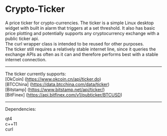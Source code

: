 # Crypto-Ticker
A price ticker for crypto-currencies.
The ticker is a simple Linux desktop widget with built in alarm that triggers at a set threshold. It also has basic price plotting and potentially supports any cryptocurrency exchange with a public ticker api.     
The curl wrapper class is intended to be reused for other purposes.   
The ticker still requires a relatively stable internet line, since it queries the exchange APIs as often as it can and therefore performs best with a stable internet connection.   

___

The ticker currently supports:  
[OkCoin] (https://www.okcoin.cn/api/ticker.do)  
[BTCChina] (https://data.btcchina.com/data/ticker)  
[Bitstamp] (https://www.bitstamp.net/api/ticker/)   
[BitFinex] (https://api.bitfinex.com/v1/pubticker/BTCUSD)   

___

Dependencies:

qt4  
c++11  
curl  
